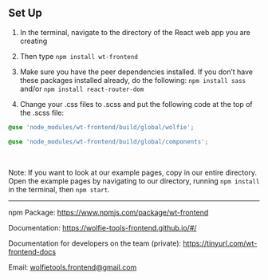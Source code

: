 ## Set Up

1. In the terminal, navigate to the directory of the React web app you are creating

2. Then type `npm install wt-frontend`

3. Make sure you have the peer dependencies installed. If you don’t have these packages installed already, do the following: `npm install sass` and/or `npm install react-router-dom`

4. Change your .css files to .scss and put the following code at the top of the .scss file:

  ```css
  @use 'node_modules/wt-frontend/build/global/wolfie';

  @use 'node_modules/wt-frontend/build/global/components';
  ```

<br/>

<a name="ex-note"></a>
Note: If you want to look at our example pages, copy in our entire directory. Open the example pages by navigating to our directory, running `npm install` in the terminal, then `npm start`.

---

npm Package: https://www.npmjs.com/package/wt-frontend

Documentation: https://wolfie-tools-frontend.github.io/#/

Documentation for developers on the team (private): https://tinyurl.com/wt-frontend-docs

Email: wolfietools.frontend@gmail.com











